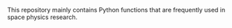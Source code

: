 This repository mainly contains Python functions that are frequently used in space physics research.
